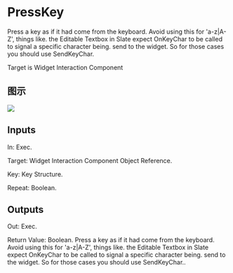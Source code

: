 # PressKey

Press a key as if it had come from the keyboard. Avoid using this for 'a-z|A-Z', things like. the Editable Textbox in Slate expect OnKeyChar to be called to signal a specific character being. send to the widget. So for those cases you should use SendKeyChar.

Target is Widget Interaction Component

## 图示

![]($-20221218-19303659.png)

## Inputs

In: Exec.

Target: Widget Interaction Component Object Reference.

Key: Key Structure.

Repeat: Boolean.  

## Outputs

Out: Exec.

Return Value: Boolean. Press a key as if it had come from the keyboard. Avoid using this for 'a-z|A-Z', things like. the Editable Textbox in Slate expect OnKeyChar to be called to signal a specific character being. send to the widget. So for those cases you should use SendKeyChar..

